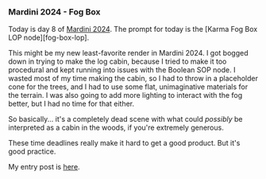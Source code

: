 ### Mardini 2024 - Fog Box

Today is day 8 of [Mardini 2024][mardini-2024]. The prompt for today is the [Karma Fog
Box LOP node][fog-box-lop].

This might be my new least-favorite render in Mardini 2024. I got bogged down in trying
to make the log cabin, because I tried to make it too procedural and kept running into
issues with the Boolean SOP node. I wasted most of my time making the cabin, so I had
to throw in a placeholder cone for the trees, and I had to use some flat, unimaginative
materials for the terrain. I was also going to add more lighting to interact with the
fog better, but I had no time for that either.

So basically... it's a completely dead scene with what could _possibly_ be interpreted
as a cabin in the woods, if you're extremely generous.

These time deadlines really make it hard to get a good product. But it's good practice.

My entry post is [here][entry-post].

[mardini-2024]: https://www.sidefx.com/community-main-menu/contests-jams/mardini-2024/
[bog-box-lop]: https://www.sidefx.com/docs/houdini/nodes/lop/karmafogbox.html
[entry-post]: https://www.sidefx.com/forum/topic/94851/?page=1#post-415287
